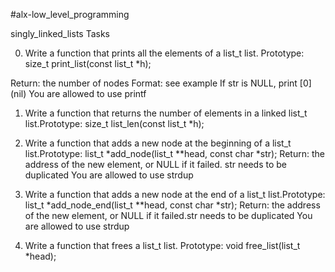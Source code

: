 #alx-low_level_programming

singly_linked_lists
Tasks

0. Write a function that prints all the elements of a list_t list. Prototype: size_t print_list(const list_t *h);

Return: the number of nodes
Format: see example
If str is NULL, print [0] (nil)
You are allowed to use printf


1. Write a function that returns the number of elements in a linked list_t list.Prototype: size_t list_len(const list_t *h);

2. Write a function that adds a new node at the beginning of a list_t list.Prototype: list_t *add_node(list_t **head, const char *str);
Return: the address of the new element, or NULL if it failed. str needs to be duplicated
You are allowed to use strdup

3. Write a function that adds a new node at the end of a list_t list.Prototype: list_t *add_node_end(list_t **head, const char *str);
Return: the address of the new element, or NULL if it failed.str needs to be duplicated
You are allowed to use strdup
 4. Write a function that frees a list_t list. Prototype: void free_list(list_t *head);
